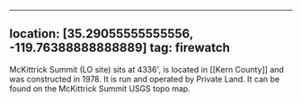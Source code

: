 
---
location: [35.29055555555556, -119.76388888888889]
tag: firewatch
---

McKittrick Summit (LO site) sits at 4336', is located in [[Kern County]] and was constructed in 1978. It is run and operated by Private Land. It can be found on the McKittrick Summit USGS topo map.
